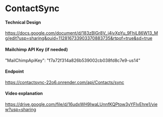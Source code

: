 # ContactSync

#### Technical Design  
https://docs.google.com/document/d/183zBlGr8V_j4jvXpYu_9FhiL86W13_Mg/edit?usp=sharing&ouid=112816733903370883735&rtpof=true&sd=true

#### Mailchimp API Key (if needed)  
"MailChimpApiKey": "f7a72f314a826b539002cb038fd8c7e9-us14"

#### Endpoint  
https://contactsync-22o6.onrender.com/api/Contacts/sync

#### Video explanation
https://drive.google.com/file/d/16udxWH9IwaLUnnfKQPtow3yYFIvEhre1/view?usp=sharing
